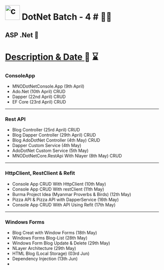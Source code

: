 # <img width="48" height="48" src="https://img.icons8.com/nolan/64/c-sharp-logo.png" alt="c-sharp-logo"/> DotNet Batch - 4 # 👨‍💻
## ASP .Net 🚀 

<h1><u>Description & Date </u>📅 ⌛</h1>

### ConsoleApp
- MNODotNetConsole.App (9th April)
- Ado.Net (10th April) CRUD
- Dapper (22nd April) CRUD
- EF Core (23rd April) CRUD
--------------------------------------------------------
### Rest API
- Blog Controller (25rd April) CRUD
- Blog Dapper Controller (29th April) CRUD
- Blog AdoDotNet Controller (4th May) CRUD
- Dapper Custom Service (4th May)
- AdoDotNet Custom Service (5th May)
- MNODotNetCore.RestApi With Nlayer (8th May) CRUD
--------------------------------------------------------
### HttpClient, RestClient & Refit
- Console App CRUD With HttpClient (10th May)
- Console App CRUD With restClient (11th May)
- Burma Project Idea (Myanmar Proverbs & Birds) (12th May)
- Pizza API & Pizza API with DapperService (16th May)
- Console App CRUD With API Using Refit (17th May)
----------------------------------------------------------
### Windows Forms
- Blog Creat with Window Forms (18th May)
- Windows Forms Blog-List (28th May)
- Windows Form Blog Update & Delete (29th May)
- NLayer Architecture (29th May)
- HTML Blog (Local Storage) (03rd Jun)
- Dependency Injection (13th Jun)
- 
